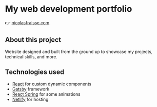 # My web development portfolio

👉 [nicolasfraisse.com](https://www.nicolasfraisse.com)

## About this project

Website designed and built from the ground up to showcase my projects, technical skills, and more.

## Technologies used

- [React](https://reactjs.org/) for custom dynamic components
- [Gatsby](https://www.gatsbyjs.com/) framework
- [React Spring](https://www.react-spring.io/) for some animations
- [Netlify](https://www.netlify.com/) for hosting
